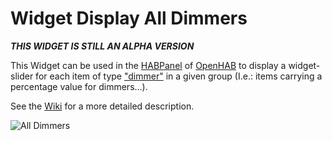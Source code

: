 # Widget Display All Dimmers

**_THIS WIDGET IS STILL AN ALPHA VERSION_**

This Widget can be used in the [HABPanel](https://www.openhab.org/docs/configuration/habpanel.html#designing-dashboard-interfaces-with-habpanel) of [OpenHAB](https://www.openhab.org) to display a widget-slider for each item of type ["dimmer"](https://www.openhab.org/docs/concepts/items.html#items) in a given group (I.e.: items carrying a percentage value for dimmers...).

See the [Wiki](https://github.com/vletroye/OpenHAB/wiki/Widget-Confirm-Switch) for a more detailed description.

![All Dimmers](https://i.imgur.com/dB66oa2.png)
